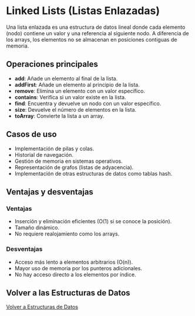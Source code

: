 # Linked Lists (Listas Enlazadas)

Una lista enlazada es una estructura de datos lineal donde cada elemento (nodo) contiene un valor y una referencia al siguiente nodo. A diferencia de los arrays, los elementos no se almacenan en posiciones contiguas de memoria.

## Operaciones principales

- **add**: Añade un elemento al final de la lista.
- **addFirst**: Añade un elemento al principio de la lista.
- **remove**: Elimina un elemento con un valor específico.
- **contains**: Verifica si un valor existe en la lista.
- **find**: Encuentra y devuelve un nodo con un valor específico.
- **size**: Devuelve el número de elementos en la lista.
- **toArray**: Convierte la lista a un array.

## Casos de uso

- Implementación de pilas y colas.
- Historial de navegación.
- Gestión de memoria en sistemas operativos.
- Representación de grafos (listas de adyacencia).
- Implementación de otras estructuras de datos como tablas hash.

## Ventajas y desventajas

### Ventajas
- Inserción y eliminación eficientes (O(1) si se conoce la posición).
- Tamaño dinámico.
- No requiere realojamiento como los arrays.

### Desventajas
- Acceso más lento a elementos arbitrarios (O(n)).
- Mayor uso de memoria por los punteros adicionales.
- No hay acceso directo a los elementos por índice.

## Volver a las Estructuras de Datos

[Volver a Estructuras de Datos](../../README.md)
